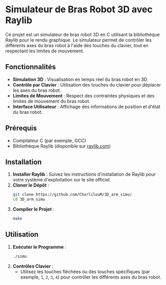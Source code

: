 # Simulateur de Bras Robot 3D avec Raylib

Ce projet est un simulateur de bras robot 3D en C utilisant la bibliothèque Raylib pour le rendu graphique. Le simulateur permet de contrôler les différents axes du bras robot à l'aide des touches du clavier, tout en respectant les limites de mouvement.

## Fonctionnalités

- **Simulation 3D** : Visualisation en temps réel du bras robot en 3D.
- **Contrôle par Clavier** : Utilisation des touches du clavier pour déplacer les axes du bras robot.
- **Limites de Mouvement** : Respect des contraintes physiques et des limites de mouvement du bras robot.
- **Interface Utilisateur** : Affichage des informations de position et d'état du bras robot.

## Prérequis

- Compilateur C (par exemple, GCC)
- Bibliothèque Raylib (disponible sur [raylib.com](https://www.raylib.com/))

## Installation

1. **Installer Raylib** : Suivez les instructions d'installation de Raylib pour votre système d'exploitation sur le site officiel.
2. **Cloner le Dépôt** :
   ```bash
   git clone https://github.com/CharlilouM/3D_arm_simu/
   cd 3D_arm_simu
   ```
3. **Compiler le Projet** :
   ```bash
   make
   ```

## Utilisation

1. **Exécuter le Programme** :
   ```bash
   ./simu
   ```
2. **Contrôles Clavier** :
   - Utilisez les touches fléchées ou des touches spécifiques (par exemple, `1`, `2`, `3`, `4`) pour contrôler les différents axes du bras robot.
